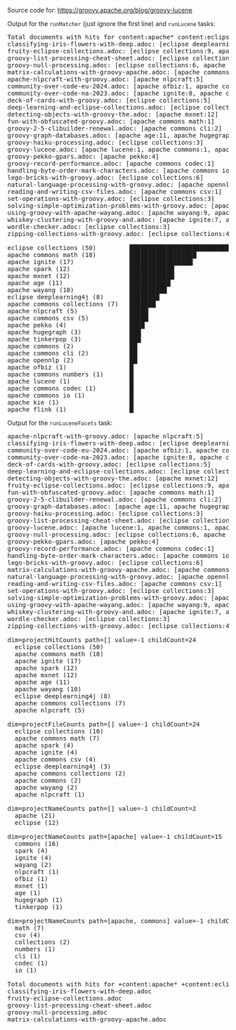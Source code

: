 Source code for: https://groovy.apache.org/blog/groovy-lucene

Output for the `runMatcher` (just ignore the first line) and `runLucene` tasks:

<pre>
Total documents with hits for content:apache* content:eclipse* --> 28 hits
classifying-iris-flowers-with-deep.adoc: [eclipse deeplearning4j:5, apache commons math:1, apache spark:2]
fruity-eclipse-collections.adoc: [eclipse collections:9, apache commons math:1]
groovy-list-processing-cheat-sheet.adoc: [eclipse collections:4, apache commons collections:3]
groovy-null-processing.adoc: [eclipse collections:6, apache commons collections:4]
matrix-calculations-with-groovy-apache.adoc: [apache commons math:6, eclipse deeplearning4j:1, apache commons:1]
apache-nlpcraft-with-groovy.adoc: [apache nlpcraft:5]
community-over-code-eu-2024.adoc: [apache ofbiz:1, apache commons math:2, apache ignite:1]
community-over-code-na-2023.adoc: [apache ignite:8, apache commons numbers:1, apache commons csv:1]
deck-of-cards-with-groovy.adoc: [eclipse collections:5]
deep-learning-and-eclipse-collections.adoc: [eclipse collections:7, eclipse deeplearning4j:2]
detecting-objects-with-groovy-the.adoc: [apache mxnet:12]
fun-with-obfuscated-groovy.adoc: [apache commons math:1]
groovy-2-5-clibuilder-renewal.adoc: [apache commons cli:2]
groovy-graph-databases.adoc: [apache age:11, apache hugegraph:3, apache tinkerpop:3]
groovy-haiku-processing.adoc: [eclipse collections:3]
groovy-lucene.adoc: [apache lucene:1, apache commons:1, apache commons math:2]
groovy-pekko-gpars.adoc: [apache pekko:4]
groovy-record-performance.adoc: [apache commons codec:1]
handling-byte-order-mark-characters.adoc: [apache commons io:1]
lego-bricks-with-groovy.adoc: [eclipse collections:6]
natural-language-processing-with-groovy.adoc: [apache opennlp:2, apache spark:1]
reading-and-writing-csv-files.adoc: [apache commons csv:1]
set-operations-with-groovy.adoc: [eclipse collections:3]
solving-simple-optimization-problems-with-groovy.adoc: [apache commons math:5, apache kie:1]
using-groovy-with-apache-wayang.adoc: [apache wayang:9, apache spark:7, apache flink:1, apache commons csv:1, apache ignite:1]
whiskey-clustering-with-groovy-and.adoc: [apache ignite:7, apache wayang:1, apache spark:2, apache commons csv:2]
wordle-checker.adoc: [eclipse collections:3]
zipping-collections-with-groovy.adoc: [eclipse collections:4]

eclipse collections (50)         ██████████████████████████████████████████████████▏
apache commons math (18)         ██████████████████▏
apache ignite (17)               █████████████████▏
apache spark (12)                ████████████▏
apache mxnet (12)                ████████████▏
apache age (11)                  ███████████▏
apache wayang (10)               ██████████▏
eclipse deeplearning4j (8)       ████████▏
apache commons collections (7)   ███████▏
apache nlpcraft (5)              █████▏
apache commons csv (5)           █████▏
apache pekko (4)                 ████▏
apache hugegraph (3)             ███▏
apache tinkerpop (3)             ███▏
apache commons (2)               ██▏
apache commons cli (2)           ██▏
apache opennlp (2)               ██▏
apache ofbiz (1)                 █▏
apache commons numbers (1)       █▏
apache lucene (1)                █▏
apache commons codec (1)         █▏
apache commons io (1)            █▏
apache kie (1)                   █▏
apache flink (1)                 █▏
</pre>

Output for the `runLuceneFacets` task:

<pre>
apache-nlpcraft-with-groovy.adoc: [apache nlpcraft:5]
classifying-iris-flowers-with-deep.adoc: [eclipse deeplearning4j:5, apache commons math:1, apache spark:2]
community-over-code-eu-2024.adoc: [apache ofbiz:1, apache commons math:2, apache ignite:1]
community-over-code-na-2023.adoc: [apache ignite:8, apache commons numbers:1, apache commons csv:1]
deck-of-cards-with-groovy.adoc: [eclipse collections:5]
deep-learning-and-eclipse-collections.adoc: [eclipse collections:7, eclipse deeplearning4j:2]
detecting-objects-with-groovy-the.adoc: [apache mxnet:12]
fruity-eclipse-collections.adoc: [eclipse collections:9, apache commons math:1]
fun-with-obfuscated-groovy.adoc: [apache commons math:1]
groovy-2-5-clibuilder-renewal.adoc: [apache commons cli:2]
groovy-graph-databases.adoc: [apache age:11, apache hugegraph:3, apache tinkerpop:3]
groovy-haiku-processing.adoc: [eclipse collections:3]
groovy-list-processing-cheat-sheet.adoc: [eclipse collections:4, apache commons collections:3]
groovy-lucene.adoc: [apache lucene:1, apache commons:1, apache commons math:2]
groovy-null-processing.adoc: [eclipse collections:6, apache commons collections:4]
groovy-pekko-gpars.adoc: [apache pekko:4]
groovy-record-performance.adoc: [apache commons codec:1]
handling-byte-order-mark-characters.adoc: [apache commons io:1]
lego-bricks-with-groovy.adoc: [eclipse collections:6]
matrix-calculations-with-groovy-apache.adoc: [apache commons math:6, eclipse deeplearning4j:1, apache commons:1]
natural-language-processing-with-groovy.adoc: [apache opennlp:2, apache spark:1]
reading-and-writing-csv-files.adoc: [apache commons csv:1]
set-operations-with-groovy.adoc: [eclipse collections:3]
solving-simple-optimization-problems-with-groovy.adoc: [apache commons math:5, apache kie:1]
using-groovy-with-apache-wayang.adoc: [apache wayang:9, apache spark:7, apache flink:1, apache commons csv:1, apache ignite:1]
whiskey-clustering-with-groovy-and.adoc: [apache ignite:7, apache wayang:1, apache spark:2, apache commons csv:2]
wordle-checker.adoc: [eclipse collections:3]
zipping-collections-with-groovy.adoc: [eclipse collections:4]

dim=projectHitCounts path=[] value=-1 childCount=24
  eclipse collections (50)
  apache commons math (18)
  apache ignite (17)
  apache spark (12)
  apache mxnet (12)
  apache age (11)
  apache wayang (10)
  eclipse deeplearning4j (8)
  apache commons collections (7)
  apache nlpcraft (5)

dim=projectFileCounts path=[] value=-1 childCount=24
  eclipse collections (10)
  apache commons math (7)
  apache spark (4)
  apache ignite (4)
  apache commons csv (4)
  eclipse deeplearning4j (3)
  apache commons collections (2)
  apache commons (2)
  apache wayang (2)
  apache nlpcraft (1)

dim=projectNameCounts path=[] value=-1 childCount=2
  apache (21)
  eclipse (12)

dim=projectNameCounts path=[apache] value=-1 childCount=15
  commons (16)
  spark (4)
  ignite (4)
  wayang (2)
  nlpcraft (1)
  ofbiz (1)
  mxnet (1)
  age (1)
  hugegraph (1)
  tinkerpop (1)

dim=projectNameCounts path=[apache, commons] value=-1 childCount=7
  math (7)
  csv (4)
  collections (2)
  numbers (1)
  cli (1)
  codec (1)
  io (1)

Total documents with hits for +content:apache* +content:eclipse* --> 5 hits
classifying-iris-flowers-with-deep.adoc
fruity-eclipse-collections.adoc
groovy-list-processing-cheat-sheet.adoc
groovy-null-processing.adoc
matrix-calculations-with-groovy-apache.adoc
</pre>
